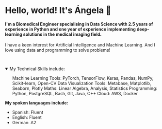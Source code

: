 # Hello, world! It's Ángela 🌸

#### I'm a Biomedical Engineer specialising in Data Science with 2.5 years of experience in Python and one year of experience implementing deep-learning solutions in the medical imaging field. 

I have a keen interest for Artificial Intelligence and Machine Learning. And I love using data and programming to solve problems!
<p>&nbsp;</p>

<details open>
<summary> My Technical Skills include: </summary>
<ul>
Machine Learning Tools: PyTorch, TensorFlow, Keras, Pandas, NumPy, Scikit-learn, Open-CV 
Data Visualization Tools: Metabase, Matplotlib, Seaborn, Plotly
Maths: Linear Algebra, Analysis, Statistics
Programming: Python, PostgreSQL, Bash, Git, Java, C++
Cloud: AWS, Docker
</ul>
</details>

**My spoken languages include:**
* Spanish: Fluent
* English: Fluent
* German: A2

<!--
**angasan/angasan** is a ✨ _special_ ✨ repository because its `README.md` (this file) appears on your GitHub profile.

Here are some ideas to get you started:

- 🔭 I’m currently working on ...
- 🌱 I’m currently learning ...
- 👯 I’m looking to collaborate on ...
- 🤔 I’m looking for help with ...
- 💬 Ask me about ...
- 📫 How to reach me: ...
- 😄 Pronouns: ...
- ⚡ Fun fact: ...
-->
